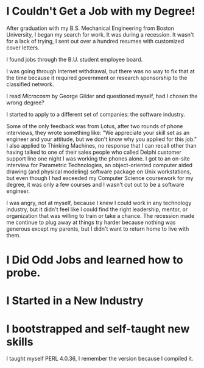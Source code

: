 
# I Couldn't Get a Job with my Degree!

After graduation with my B.S. Mechanical Engineering from Boston University, I began my search for work. It was during a recession.
It wasn't for a lack of trying, I sent out over a hundred resumes with customized cover letters.

I found jobs through the B.U. student employee board.

I was going through Internet withdrawal, but there was no way to fix that at the time because it required government or research sponsorship to the classified network.

I read *Microcosm* by George Gilder and questioned myself, had I chosen the wrong degree?

I started to apply to a different set of companies: the software industry.

Some of the only feedback was from Lotus, after two rounds of phone interviews, they wrote something like: "We appreciate your skill set as an engineer and your attitude, but we don't know why you applied for this job." I also applied to Thinking Machines, no response that I can recall other than having talked to one of their sales people who called Delphi customer support line one night I was working the phones alone. I got to an on-site interview for Parametric Technologies, an object-oriented computer aided drawing (and physical modeling) software package on Unix workstations, but even though I had exceeded my Computer Science coursework for my degree, it was only a few courses and I wasn't cut out to be a software engineer.

I was angry, not at myself, because I knew I could work in any technology industry, but it didn't feel like I could find the right leadership, mentor, or organization that was willing to train or take a chance. The recession made me continue to plug away at things try harder because nothing was generous except my parents, but I didn't want to return home to live with them.

# I Did Odd Jobs and learned how to probe.

# I Started in a New Industry

# I bootstrapped and self-taught new skills

I taught myself PERL 4.0.36, I remember the version because I compiled it.
